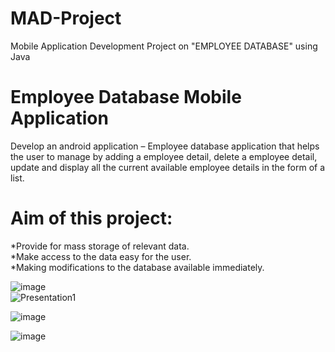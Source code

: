 # MAD-Project
Mobile Application Development Project on "EMPLOYEE DATABASE" using Java

# Employee Database Mobile Application  
Develop an android application – Employee database application that helps the user to manage by adding a employee detail, delete a employee detail, update and display all the current available employee details in the form of a list.  

# Aim of this project: 
*Provide for mass storage of relevant data.<br> 
*Make access to the data easy for the user.<br> 
*Making modifications to the database available immediately.<br>

![image](https://user-images.githubusercontent.com/98503314/179982743-7ddc9def-175d-438f-b1c6-ad5a6f89986f.png)
<br>
![Presentation1](https://user-images.githubusercontent.com/98503314/179981446-12ec49c9-06b1-4835-97d0-391e274a3296.png)


![image](https://user-images.githubusercontent.com/98503314/179978944-bb398216-c605-4a4c-be9f-458b84dcb0ca.png)

![image](https://user-images.githubusercontent.com/98503314/179979662-a80effcd-8bc1-4a49-a8aa-233f58f52c82.png)
